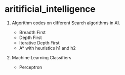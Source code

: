 # aritificial_intelligence

1. Algorithm codes on different Search algorithms in AI.
    - Breadth First
    - Depth First
    - Iterative Depth First
    - A* with heuristics h1 and h2
    
2. Machine Learning Classifiers
    - Perceptron
